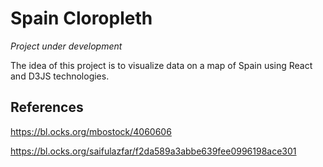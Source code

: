 # Spain Cloropleth

_Project under development_

The idea of this project is to visualize data on a map of Spain using React and D3JS technologies.

## References

https://bl.ocks.org/mbostock/4060606

https://bl.ocks.org/saifulazfar/f2da589a3abbe639fee0996198ace301